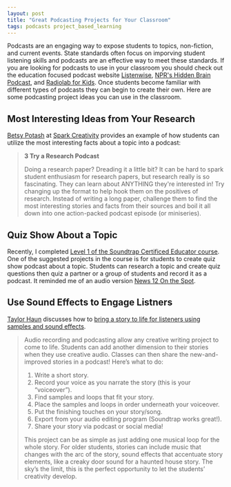 ```yaml
---
layout: post
title: "Great Podcasting Projects for Your Classroom"
tags: podcasts project_based_learning
---
```


Podcasts are an engaging way to expose students to topics, non-fiction, and current events.  State standards often focus on imporving student listening skills and podcasts are an effective way to meet these standards.  If you are looking for podcasts to use in your classroom you should check out the education focused podcast website [Listenwise](https://www.eddiecmurray.com/blog/2018/12/14/listenwise_curates_educational_podcasts_for_teachers/), [NPR's Hidden Brain Podcast](https://www.eddiecmurray.com/blog/2019/06/17/Podcast_Lesson_Plans_from_NPRs_Hidden_Brain_Podcast/), and [Radiolab for Kids](https://www.eddiecmurray.com/blog/2020/10/06/radiolab_has_a_new_podcast_called_radiolab_for_kids/).  Once students become familiar with different types of podcasts they can begin to create their own.  Here are some podcasting project ideas you can use in the classroom.

<!--more-->

## Most Interesting Ideas from Your Research

[Betsy Potash](https://twitter.com/betsypotash) at [Spark Creativity](http://www.nowsparkcreativity.com/2021/02/6-modern-media-projects-for-creative-ela.html) provides an example of how students can utilize the most interesting facts about a topic into a podcast:

> **3 Try a Research Podcast**
>
> Doing a research paper? Dreading it a little bit? It can be hard to spark student enthusiasm for research papers, but research really is so fascinating. They can learn about ANYTHING they're interested in! Try changing up the format to help hook them on the positives of research. Instead of writing a long paper, challenge them to find the most interesting stories and facts from their sources and boil it all down into one action-packed podcast episode (or miniseries). 

## Quiz Show About a Topic

Recently, I completed [Level 1 of the Soundtrap Certificed Educator course](https://academy.soundtrap.com/p/educator).  One of the suggested projects in the course is for students to create quiz show podcast about a topic.  Students can research a topic and create quiz questions then quiz a partner or a group of students and record it as a podcast.  It reminded me of an audio version [News 12 On the Spot](https://longisland.news12.com/on-the-spot).

## Use Sound Effects to Engage Listners

[Taylor Haun](https://twitter.com/taylorhaun) discusses how to [bring a story to life for listeners using samples and sound effects](https://www.edcircuit.com/6-fun-activities-podcasting-classroom/).

> Audio recording and podcasting allow any creative writing project to come to life. Students can add another dimension to their stories when they use creative audio. Classes can then share the new-and-improved stories in a podcast! Here’s what to do:
>
> 1. Write a short story.
> 2. Record your voice as you narrate the story (this is your “voiceover”).
> 3. Find samples and loops that fit your story.
> 4. Place the samples and loops in order underneath your voiceover.
> 5. Put the finishing touches on your story/song.
> 6. Export from your audio editing program (Soundtrap works great!).
> 7. Share your story via podcast or social media!
>
> This project can be as simple as just adding one musical loop for the whole story. For older students, stories can include music that changes with the arc of the story, sound effects that accentuate story elements, like a creaky door sound for a haunted house story. The sky’s the limit, this is the perfect opportunity to let the students’ creativity develop.

